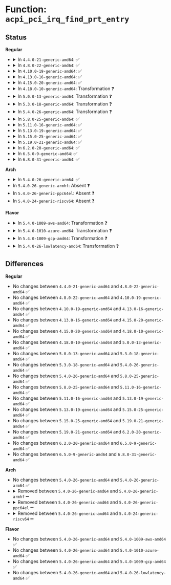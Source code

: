 # Function: <code>acpi_pci_irq_find_prt_entry</code>

## Status
<b>Regular</b>
<ul>
<li>
<details>
<summary>In <code>4.4.0-21-generic-amd64</code>: ✅</summary>

```c
int acpi_pci_irq_find_prt_entry(struct pci_dev * dev, int pin, struct acpi_prt_entry * * entry_ptr)
```

```json
{
  "name": "acpi_pci_irq_find_prt_entry",
  "collision_type": "Unique Static",
  "inline_type": "No",
  "funcs": [
    {
      "addr": 18446744071583592351,
      "name": "acpi_pci_irq_find_prt_entry",
      "external": false,
      "loc": "drivers/acpi/pci_irq.c:221",
      "file": "drivers/acpi/pci_irq.c",
      "inline": "seen, unknown",
      "caller_inline": [],
      "caller_func": [
        "drivers/acpi/pci_irq.c:acpi_pci_irq_lookup",
        "drivers/acpi/pci_irq.c:acpi_pci_irq_lookup"
      ]
    }
  ],
  "symbols": [
    {
      "addr": 18446744071583592351,
      "name": "acpi_pci_irq_find_prt_entry",
      "section": ".text",
      "bind": "STB_LOCAL",
      "size": 693
    }
  ]
}
```
</details>
</li>
<li>
<details>
<summary>In <code>4.8.0-22-generic-amd64</code>: ✅</summary>

```c
int acpi_pci_irq_find_prt_entry(struct pci_dev * dev, int pin, struct acpi_prt_entry * * entry_ptr)
```

```json
{
  "name": "acpi_pci_irq_find_prt_entry",
  "collision_type": "Unique Static",
  "inline_type": "No",
  "funcs": [
    {
      "addr": 18446744071583914954,
      "name": "acpi_pci_irq_find_prt_entry",
      "external": false,
      "loc": "drivers/acpi/pci_irq.c:219",
      "file": "drivers/acpi/pci_irq.c",
      "inline": "seen, unknown",
      "caller_inline": [],
      "caller_func": [
        "drivers/acpi/pci_irq.c:acpi_pci_irq_lookup",
        "drivers/acpi/pci_irq.c:acpi_pci_irq_lookup"
      ]
    }
  ],
  "symbols": [
    {
      "addr": 18446744071583914954,
      "name": "acpi_pci_irq_find_prt_entry",
      "section": ".text",
      "bind": "STB_LOCAL",
      "size": 730
    }
  ]
}
```
</details>
</li>
<li>
<details>
<summary>In <code>4.10.0-19-generic-amd64</code>: ✅</summary>

```c
int acpi_pci_irq_find_prt_entry(struct pci_dev * dev, int pin, struct acpi_prt_entry * * entry_ptr)
```

```json
{
  "name": "acpi_pci_irq_find_prt_entry",
  "collision_type": "Unique Static",
  "inline_type": "No",
  "funcs": [
    {
      "addr": 18446744071584055842,
      "name": "acpi_pci_irq_find_prt_entry",
      "external": false,
      "loc": "drivers/acpi/pci_irq.c:219",
      "file": "drivers/acpi/pci_irq.c",
      "inline": "seen, unknown",
      "caller_inline": [],
      "caller_func": [
        "drivers/acpi/pci_irq.c:acpi_pci_irq_lookup",
        "drivers/acpi/pci_irq.c:acpi_pci_irq_lookup"
      ]
    }
  ],
  "symbols": [
    {
      "addr": 18446744071584055842,
      "name": "acpi_pci_irq_find_prt_entry",
      "section": ".text",
      "bind": "STB_LOCAL",
      "size": 730
    }
  ]
}
```
</details>
</li>
<li>
<details>
<summary>In <code>4.13.0-16-generic-amd64</code>: ✅</summary>

```c
int acpi_pci_irq_find_prt_entry(struct pci_dev * dev, int pin, struct acpi_prt_entry * * entry_ptr)
```

```json
{
  "name": "acpi_pci_irq_find_prt_entry",
  "collision_type": "Unique Static",
  "inline_type": "No",
  "funcs": [
    {
      "addr": 18446744071584116608,
      "name": "acpi_pci_irq_find_prt_entry",
      "external": false,
      "loc": "drivers/acpi/pci_irq.c:219",
      "file": "drivers/acpi/pci_irq.c",
      "inline": "seen, unknown",
      "caller_inline": [],
      "caller_func": [
        "drivers/acpi/pci_irq.c:acpi_pci_irq_lookup",
        "drivers/acpi/pci_irq.c:acpi_pci_irq_lookup"
      ]
    }
  ],
  "symbols": [
    {
      "addr": 18446744071584116608,
      "name": "acpi_pci_irq_find_prt_entry",
      "section": ".text",
      "bind": "STB_LOCAL",
      "size": 733
    }
  ]
}
```
</details>
</li>
<li>
<details>
<summary>In <code>4.15.0-20-generic-amd64</code>: ✅</summary>

```c
int acpi_pci_irq_find_prt_entry(struct pci_dev * dev, int pin, struct acpi_prt_entry * * entry_ptr)
```

```json
{
  "name": "acpi_pci_irq_find_prt_entry",
  "collision_type": "Unique Static",
  "inline_type": "No",
  "funcs": [
    {
      "addr": 18446744071584387568,
      "name": "acpi_pci_irq_find_prt_entry",
      "external": false,
      "loc": "drivers/acpi/pci_irq.c:219",
      "file": "drivers/acpi/pci_irq.c",
      "inline": "seen, unknown",
      "caller_inline": [],
      "caller_func": [
        "drivers/acpi/pci_irq.c:acpi_pci_irq_lookup",
        "drivers/acpi/pci_irq.c:acpi_pci_irq_lookup"
      ]
    }
  ],
  "symbols": [
    {
      "addr": 18446744071584387568,
      "name": "acpi_pci_irq_find_prt_entry",
      "section": ".text",
      "bind": "STB_LOCAL",
      "size": 827
    }
  ]
}
```
</details>
</li>
<li>
<details>
<summary>In <code>4.18.0-10-generic-amd64</code>: Transformation ❓</summary>

```c
int acpi_pci_irq_find_prt_entry(struct pci_dev * dev, int pin, struct acpi_prt_entry * * entry_ptr)
```

```json
{
  "name": "acpi_pci_irq_find_prt_entry",
  "collision_type": "Unique Static",
  "inline_type": "No",
  "funcs": [
    {
      "addr": 0,
      "name": "acpi_pci_irq_find_prt_entry",
      "external": false,
      "loc": "drivers/acpi/pci_irq.c:219",
      "file": "drivers/acpi/pci_irq.c",
      "inline": "seen, unknown",
      "caller_inline": [],
      "caller_func": [
        "drivers/acpi/pci_irq.c:acpi_pci_irq_lookup",
        "drivers/acpi/pci_irq.c:acpi_pci_irq_lookup"
      ]
    }
  ],
  "symbols": [
    {
      "addr": 18446744071584609104,
      "name": "acpi_pci_irq_find_prt_entry",
      "section": ".text",
      "bind": "STB_LOCAL",
      "size": 782
    },
    {
      "addr": 18446744071584611498,
      "name": "acpi_pci_irq_find_prt_entry.cold.7",
      "section": ".text",
      "bind": "STB_LOCAL",
      "size": 47
    }
  ]
}
```
</details>
</li>
<li>
<details>
<summary>In <code>5.0.0-13-generic-amd64</code>: Transformation ❓</summary>

```c
int acpi_pci_irq_find_prt_entry(struct pci_dev * dev, int pin, struct acpi_prt_entry * * entry_ptr)
```

```json
{
  "name": "acpi_pci_irq_find_prt_entry",
  "collision_type": "Unique Static",
  "inline_type": "No",
  "funcs": [
    {
      "addr": 0,
      "name": "acpi_pci_irq_find_prt_entry",
      "external": false,
      "loc": "drivers/acpi/pci_irq.c:219",
      "file": "drivers/acpi/pci_irq.c",
      "inline": "seen, unknown",
      "caller_inline": [],
      "caller_func": [
        "drivers/acpi/pci_irq.c:acpi_pci_irq_lookup",
        "drivers/acpi/pci_irq.c:acpi_pci_irq_lookup"
      ]
    }
  ],
  "symbols": [
    {
      "addr": 18446744071584706672,
      "name": "acpi_pci_irq_find_prt_entry",
      "section": ".text",
      "bind": "STB_LOCAL",
      "size": 782
    },
    {
      "addr": 18446744071584709178,
      "name": "acpi_pci_irq_find_prt_entry.cold.5",
      "section": ".text",
      "bind": "STB_LOCAL",
      "size": 47
    }
  ]
}
```
</details>
</li>
<li>
<details>
<summary>In <code>5.3.0-18-generic-amd64</code>: Transformation ❓</summary>

```c
int acpi_pci_irq_find_prt_entry(struct pci_dev * dev, int pin, struct acpi_prt_entry * * entry_ptr)
```

```json
{
  "name": "acpi_pci_irq_find_prt_entry",
  "collision_type": "Unique Static",
  "inline_type": "No",
  "funcs": [
    {
      "addr": 0,
      "name": "acpi_pci_irq_find_prt_entry",
      "external": false,
      "loc": "drivers/acpi/pci_irq.c:206",
      "file": "drivers/acpi/pci_irq.c",
      "inline": "seen, unknown",
      "caller_inline": [],
      "caller_func": [
        "drivers/acpi/pci_irq.c:acpi_pci_irq_lookup",
        "drivers/acpi/pci_irq.c:acpi_pci_irq_lookup"
      ]
    }
  ],
  "symbols": [
    {
      "addr": 18446744071584907808,
      "name": "acpi_pci_irq_find_prt_entry",
      "section": ".text",
      "bind": "STB_LOCAL",
      "size": 776
    },
    {
      "addr": 18446744071584910074,
      "name": "acpi_pci_irq_find_prt_entry.cold",
      "section": ".text",
      "bind": "STB_LOCAL",
      "size": 53
    }
  ]
}
```
</details>
</li>
<li>
<details>
<summary>In <code>5.4.0-26-generic-amd64</code>: Transformation ❓</summary>

```c
int acpi_pci_irq_find_prt_entry(struct pci_dev * dev, int pin, struct acpi_prt_entry * * entry_ptr)
```

```json
{
  "name": "acpi_pci_irq_find_prt_entry",
  "collision_type": "Unique Static",
  "inline_type": "No",
  "funcs": [
    {
      "addr": 0,
      "name": "acpi_pci_irq_find_prt_entry",
      "external": false,
      "loc": "drivers/acpi/pci_irq.c:206",
      "file": "drivers/acpi/pci_irq.c",
      "inline": "seen, unknown",
      "caller_inline": [],
      "caller_func": [
        "drivers/acpi/pci_irq.c:acpi_pci_irq_lookup",
        "drivers/acpi/pci_irq.c:acpi_pci_irq_lookup"
      ]
    }
  ],
  "symbols": [
    {
      "addr": 18446744071585043520,
      "name": "acpi_pci_irq_find_prt_entry",
      "section": ".text",
      "bind": "STB_LOCAL",
      "size": 776
    },
    {
      "addr": 18446744071585045786,
      "name": "acpi_pci_irq_find_prt_entry.cold",
      "section": ".text",
      "bind": "STB_LOCAL",
      "size": 53
    }
  ]
}
```
</details>
</li>
<li>
<details>
<summary>In <code>5.8.0-25-generic-amd64</code>: ✅</summary>

```c
int acpi_pci_irq_find_prt_entry(struct pci_dev * dev, int pin, struct acpi_prt_entry * * entry_ptr)
```

```json
{
  "name": "acpi_pci_irq_find_prt_entry",
  "collision_type": "Unique Static",
  "inline_type": "No",
  "funcs": [
    {
      "addr": 18446744071585747008,
      "name": "acpi_pci_irq_find_prt_entry",
      "external": false,
      "loc": "drivers/acpi/pci_irq.c:206",
      "file": "drivers/acpi/pci_irq.c",
      "inline": "seen, unknown",
      "caller_inline": [],
      "caller_func": [
        "drivers/acpi/pci_irq.c:acpi_pci_irq_lookup",
        "drivers/acpi/pci_irq.c:acpi_pci_irq_lookup"
      ]
    }
  ],
  "symbols": [
    {
      "addr": 18446744071585747008,
      "name": "acpi_pci_irq_find_prt_entry",
      "section": ".text",
      "bind": "STB_LOCAL",
      "size": 250
    }
  ]
}
```
</details>
</li>
<li>
<details>
<summary>In <code>5.11.0-16-generic-amd64</code>: ✅</summary>

```c
int acpi_pci_irq_find_prt_entry(struct pci_dev * dev, int pin, struct acpi_prt_entry * * entry_ptr)
```

```json
{
  "name": "acpi_pci_irq_find_prt_entry",
  "collision_type": "Unique Static",
  "inline_type": "No",
  "funcs": [
    {
      "addr": 18446744071585866384,
      "name": "acpi_pci_irq_find_prt_entry",
      "external": false,
      "loc": "drivers/acpi/pci_irq.c:206",
      "file": "drivers/acpi/pci_irq.c",
      "inline": "seen, unknown",
      "caller_inline": [],
      "caller_func": [
        "drivers/acpi/pci_irq.c:acpi_pci_irq_lookup",
        "drivers/acpi/pci_irq.c:acpi_pci_irq_lookup"
      ]
    }
  ],
  "symbols": [
    {
      "addr": 18446744071585866384,
      "name": "acpi_pci_irq_find_prt_entry",
      "section": ".text",
      "bind": "STB_LOCAL",
      "size": 250
    }
  ]
}
```
</details>
</li>
<li>
<details>
<summary>In <code>5.13.0-19-generic-amd64</code>: ✅</summary>

```c
int acpi_pci_irq_find_prt_entry(struct pci_dev * dev, int pin, struct acpi_prt_entry * * entry_ptr)
```

```json
{
  "name": "acpi_pci_irq_find_prt_entry",
  "collision_type": "Unique Static",
  "inline_type": "No",
  "funcs": [
    {
      "addr": 18446744071585744384,
      "name": "acpi_pci_irq_find_prt_entry",
      "external": false,
      "loc": "drivers/acpi/pci_irq.c:199",
      "file": "drivers/acpi/pci_irq.c",
      "inline": "seen, unknown",
      "caller_inline": [],
      "caller_func": [
        "drivers/acpi/pci_irq.c:acpi_pci_irq_lookup",
        "drivers/acpi/pci_irq.c:acpi_pci_irq_lookup"
      ]
    }
  ],
  "symbols": [
    {
      "addr": 18446744071585744384,
      "name": "acpi_pci_irq_find_prt_entry",
      "section": ".text",
      "bind": "STB_LOCAL",
      "size": 250
    }
  ]
}
```
</details>
</li>
<li>
<details>
<summary>In <code>5.15.0-25-generic-amd64</code>: ✅</summary>

```c
int acpi_pci_irq_find_prt_entry(struct pci_dev * dev, int pin, struct acpi_prt_entry * * entry_ptr)
```

```json
{
  "name": "acpi_pci_irq_find_prt_entry",
  "collision_type": "Unique Static",
  "inline_type": "No",
  "funcs": [
    {
      "addr": 18446744071586226960,
      "name": "acpi_pci_irq_find_prt_entry",
      "external": false,
      "loc": "drivers/acpi/pci_irq.c:199",
      "file": "drivers/acpi/pci_irq.c",
      "inline": "seen, unknown",
      "caller_inline": [],
      "caller_func": [
        "drivers/acpi/pci_irq.c:acpi_pci_irq_lookup",
        "drivers/acpi/pci_irq.c:acpi_pci_irq_lookup"
      ]
    }
  ],
  "symbols": [
    {
      "addr": 18446744071586226960,
      "name": "acpi_pci_irq_find_prt_entry",
      "section": ".text",
      "bind": "STB_LOCAL",
      "size": 250
    }
  ]
}
```
</details>
</li>
<li>
<details>
<summary>In <code>5.19.0-21-generic-amd64</code>: ✅</summary>

```c
int acpi_pci_irq_find_prt_entry(struct pci_dev * dev, int pin, struct acpi_prt_entry * * entry_ptr)
```

```json
{
  "name": "acpi_pci_irq_find_prt_entry",
  "collision_type": "Unique Static",
  "inline_type": "No",
  "funcs": [
    {
      "addr": 18446744071587464800,
      "name": "acpi_pci_irq_find_prt_entry",
      "external": false,
      "loc": "drivers/acpi/pci_irq.c:199",
      "file": "drivers/acpi/pci_irq.c",
      "inline": "seen, unknown",
      "caller_inline": [],
      "caller_func": [
        "drivers/acpi/pci_irq.c:acpi_pci_irq_lookup",
        "drivers/acpi/pci_irq.c:acpi_pci_irq_lookup"
      ]
    }
  ],
  "symbols": [
    {
      "addr": 18446744071587464800,
      "name": "acpi_pci_irq_find_prt_entry",
      "section": ".text",
      "bind": "STB_LOCAL",
      "size": 551
    }
  ]
}
```
</details>
</li>
<li>
<details>
<summary>In <code>6.2.0-20-generic-amd64</code>: ✅</summary>

```c
int acpi_pci_irq_find_prt_entry(struct pci_dev * dev, int pin, struct acpi_prt_entry * * entry_ptr)
```

```json
{
  "name": "acpi_pci_irq_find_prt_entry",
  "collision_type": "Unique Static",
  "inline_type": "No",
  "funcs": [
    {
      "addr": 18446744071588731376,
      "name": "acpi_pci_irq_find_prt_entry",
      "external": false,
      "loc": "drivers/acpi/pci_irq.c:199",
      "file": "drivers/acpi/pci_irq.c",
      "inline": "seen, unknown",
      "caller_inline": [],
      "caller_func": [
        "drivers/acpi/pci_irq.c:acpi_pci_irq_lookup",
        "drivers/acpi/pci_irq.c:acpi_pci_irq_lookup"
      ]
    }
  ],
  "symbols": [
    {
      "addr": 18446744071588731376,
      "name": "acpi_pci_irq_find_prt_entry",
      "section": ".text",
      "bind": "STB_LOCAL",
      "size": 551
    }
  ]
}
```
</details>
</li>
<li>
<details>
<summary>In <code>6.5.0-9-generic-amd64</code>: ✅</summary>

```c
int acpi_pci_irq_find_prt_entry(struct pci_dev * dev, int pin, struct acpi_prt_entry * * entry_ptr)
```

```json
{
  "name": "acpi_pci_irq_find_prt_entry",
  "collision_type": "Unique Static",
  "inline_type": "No",
  "funcs": [
    {
      "addr": 18446744071589019424,
      "name": "acpi_pci_irq_find_prt_entry",
      "external": false,
      "loc": "drivers/acpi/pci_irq.c:199",
      "file": "drivers/acpi/pci_irq.c",
      "inline": "seen, unknown",
      "caller_inline": [],
      "caller_func": [
        "drivers/acpi/pci_irq.c:acpi_pci_irq_lookup",
        "drivers/acpi/pci_irq.c:acpi_pci_irq_lookup"
      ]
    }
  ],
  "symbols": [
    {
      "addr": 18446744071589019424,
      "name": "acpi_pci_irq_find_prt_entry",
      "section": ".text",
      "bind": "STB_LOCAL",
      "size": 551
    }
  ]
}
```
</details>
</li>
<li>
<details>
<summary>In <code>6.8.0-31-generic-amd64</code>: ✅</summary>

```c
int acpi_pci_irq_find_prt_entry(struct pci_dev * dev, int pin, struct acpi_prt_entry * * entry_ptr)
```

```json
{
  "name": "acpi_pci_irq_find_prt_entry",
  "collision_type": "Unique Static",
  "inline_type": "No",
  "funcs": [
    {
      "addr": 18446744071589324352,
      "name": "acpi_pci_irq_find_prt_entry",
      "external": false,
      "loc": "drivers/acpi/pci_irq.c:199",
      "file": "drivers/acpi/pci_irq.c",
      "inline": "seen, unknown",
      "caller_inline": [],
      "caller_func": [
        "drivers/acpi/pci_irq.c:acpi_pci_irq_lookup",
        "drivers/acpi/pci_irq.c:acpi_pci_irq_lookup"
      ]
    }
  ],
  "symbols": [
    {
      "addr": 18446744071589324352,
      "name": "acpi_pci_irq_find_prt_entry",
      "section": ".text",
      "bind": "STB_LOCAL",
      "size": 272
    }
  ]
}
```
</details>
</li>
</ul>
<b>Arch</b>
<ul>
<li>
<details>
<summary>In <code>5.4.0-26-generic-arm64</code>: ✅</summary>

```c
int acpi_pci_irq_find_prt_entry(struct pci_dev * dev, int pin, struct acpi_prt_entry * * entry_ptr)
```

```json
{
  "name": "acpi_pci_irq_find_prt_entry",
  "collision_type": "Unique Static",
  "inline_type": "No",
  "funcs": [
    {
      "addr": 18446603336497456520,
      "name": "acpi_pci_irq_find_prt_entry",
      "external": false,
      "loc": "drivers/acpi/pci_irq.c:206",
      "file": "drivers/acpi/pci_irq.c",
      "inline": "seen, unknown",
      "caller_inline": [],
      "caller_func": [
        "drivers/acpi/pci_irq.c:acpi_pci_irq_lookup",
        "drivers/acpi/pci_irq.c:acpi_pci_irq_lookup"
      ]
    }
  ],
  "symbols": [
    {
      "addr": 18446603336497456520,
      "name": "acpi_pci_irq_find_prt_entry",
      "section": ".text",
      "bind": "STB_LOCAL",
      "size": 740
    }
  ]
}
```
</details>
</li>
<li>
In <code>5.4.0-26-generic-armhf</code>: Absent ❓
</li>
<li>
In <code>5.4.0-26-generic-ppc64el</code>: Absent ❓
</li>
<li>
In <code>5.4.0-24-generic-riscv64</code>: Absent ❓
</li>
</ul>
<b>Flavor</b>
<ul>
<li>
<details>
<summary>In <code>5.4.0-1009-aws-amd64</code>: Transformation ❓</summary>

```c
int acpi_pci_irq_find_prt_entry(struct pci_dev * dev, int pin, struct acpi_prt_entry * * entry_ptr)
```

```json
{
  "name": "acpi_pci_irq_find_prt_entry",
  "collision_type": "Unique Static",
  "inline_type": "No",
  "funcs": [
    {
      "addr": 0,
      "name": "acpi_pci_irq_find_prt_entry",
      "external": false,
      "loc": "drivers/acpi/pci_irq.c:206",
      "file": "drivers/acpi/pci_irq.c",
      "inline": "seen, unknown",
      "caller_inline": [],
      "caller_func": [
        "drivers/acpi/pci_irq.c:acpi_pci_irq_lookup",
        "drivers/acpi/pci_irq.c:acpi_pci_irq_lookup"
      ]
    }
  ],
  "symbols": [
    {
      "addr": 18446744071584982144,
      "name": "acpi_pci_irq_find_prt_entry",
      "section": ".text",
      "bind": "STB_LOCAL",
      "size": 663
    },
    {
      "addr": 18446744071584983882,
      "name": "acpi_pci_irq_find_prt_entry.cold",
      "section": ".text",
      "bind": "STB_LOCAL",
      "size": 53
    }
  ]
}
```
</details>
</li>
<li>
<details>
<summary>In <code>5.4.0-1010-azure-amd64</code>: Transformation ❓</summary>

```c
int acpi_pci_irq_find_prt_entry(struct pci_dev * dev, int pin, struct acpi_prt_entry * * entry_ptr)
```

```json
{
  "name": "acpi_pci_irq_find_prt_entry",
  "collision_type": "Unique Static",
  "inline_type": "No",
  "funcs": [
    {
      "addr": 0,
      "name": "acpi_pci_irq_find_prt_entry",
      "external": false,
      "loc": "drivers/acpi/pci_irq.c:206",
      "file": "drivers/acpi/pci_irq.c",
      "inline": "seen, unknown",
      "caller_inline": [],
      "caller_func": [
        "drivers/acpi/pci_irq.c:acpi_pci_irq_lookup",
        "drivers/acpi/pci_irq.c:acpi_pci_irq_lookup"
      ]
    }
  ],
  "symbols": [
    {
      "addr": 18446744071584891040,
      "name": "acpi_pci_irq_find_prt_entry",
      "section": ".text",
      "bind": "STB_LOCAL",
      "size": 663
    },
    {
      "addr": 18446744071584892778,
      "name": "acpi_pci_irq_find_prt_entry.cold",
      "section": ".text",
      "bind": "STB_LOCAL",
      "size": 53
    }
  ]
}
```
</details>
</li>
<li>
<details>
<summary>In <code>5.4.0-1009-gcp-amd64</code>: Transformation ❓</summary>

```c
int acpi_pci_irq_find_prt_entry(struct pci_dev * dev, int pin, struct acpi_prt_entry * * entry_ptr)
```

```json
{
  "name": "acpi_pci_irq_find_prt_entry",
  "collision_type": "Unique Static",
  "inline_type": "No",
  "funcs": [
    {
      "addr": 0,
      "name": "acpi_pci_irq_find_prt_entry",
      "external": false,
      "loc": "drivers/acpi/pci_irq.c:206",
      "file": "drivers/acpi/pci_irq.c",
      "inline": "seen, unknown",
      "caller_inline": [],
      "caller_func": [
        "drivers/acpi/pci_irq.c:acpi_pci_irq_lookup",
        "drivers/acpi/pci_irq.c:acpi_pci_irq_lookup"
      ]
    }
  ],
  "symbols": [
    {
      "addr": 18446744071584995104,
      "name": "acpi_pci_irq_find_prt_entry",
      "section": ".text",
      "bind": "STB_LOCAL",
      "size": 776
    },
    {
      "addr": 18446744071584997370,
      "name": "acpi_pci_irq_find_prt_entry.cold",
      "section": ".text",
      "bind": "STB_LOCAL",
      "size": 53
    }
  ]
}
```
</details>
</li>
<li>
<details>
<summary>In <code>5.4.0-26-lowlatency-amd64</code>: Transformation ❓</summary>

```c
int acpi_pci_irq_find_prt_entry(struct pci_dev * dev, int pin, struct acpi_prt_entry * * entry_ptr)
```

```json
{
  "name": "acpi_pci_irq_find_prt_entry",
  "collision_type": "Unique Static",
  "inline_type": "No",
  "funcs": [
    {
      "addr": 0,
      "name": "acpi_pci_irq_find_prt_entry",
      "external": false,
      "loc": "drivers/acpi/pci_irq.c:206",
      "file": "drivers/acpi/pci_irq.c",
      "inline": "seen, unknown",
      "caller_inline": [],
      "caller_func": [
        "drivers/acpi/pci_irq.c:acpi_pci_irq_lookup",
        "drivers/acpi/pci_irq.c:acpi_pci_irq_lookup"
      ]
    }
  ],
  "symbols": [
    {
      "addr": 18446744071585101280,
      "name": "acpi_pci_irq_find_prt_entry",
      "section": ".text",
      "bind": "STB_LOCAL",
      "size": 776
    },
    {
      "addr": 18446744071585103546,
      "name": "acpi_pci_irq_find_prt_entry.cold",
      "section": ".text",
      "bind": "STB_LOCAL",
      "size": 53
    }
  ]
}
```
</details>
</li>
</ul>

## Differences
<b>Regular</b>
<ul>
<li>
No changes between <code>4.4.0-21-generic-amd64</code> and <code>4.8.0-22-generic-amd64</code> ✅
</li>
<li>
No changes between <code>4.8.0-22-generic-amd64</code> and <code>4.10.0-19-generic-amd64</code> ✅
</li>
<li>
No changes between <code>4.10.0-19-generic-amd64</code> and <code>4.13.0-16-generic-amd64</code> ✅
</li>
<li>
No changes between <code>4.13.0-16-generic-amd64</code> and <code>4.15.0-20-generic-amd64</code> ✅
</li>
<li>
No changes between <code>4.15.0-20-generic-amd64</code> and <code>4.18.0-10-generic-amd64</code> ✅
</li>
<li>
No changes between <code>4.18.0-10-generic-amd64</code> and <code>5.0.0-13-generic-amd64</code> ✅
</li>
<li>
No changes between <code>5.0.0-13-generic-amd64</code> and <code>5.3.0-18-generic-amd64</code> ✅
</li>
<li>
No changes between <code>5.3.0-18-generic-amd64</code> and <code>5.4.0-26-generic-amd64</code> ✅
</li>
<li>
No changes between <code>5.4.0-26-generic-amd64</code> and <code>5.8.0-25-generic-amd64</code> ✅
</li>
<li>
No changes between <code>5.8.0-25-generic-amd64</code> and <code>5.11.0-16-generic-amd64</code> ✅
</li>
<li>
No changes between <code>5.11.0-16-generic-amd64</code> and <code>5.13.0-19-generic-amd64</code> ✅
</li>
<li>
No changes between <code>5.13.0-19-generic-amd64</code> and <code>5.15.0-25-generic-amd64</code> ✅
</li>
<li>
No changes between <code>5.15.0-25-generic-amd64</code> and <code>5.19.0-21-generic-amd64</code> ✅
</li>
<li>
No changes between <code>5.19.0-21-generic-amd64</code> and <code>6.2.0-20-generic-amd64</code> ✅
</li>
<li>
No changes between <code>6.2.0-20-generic-amd64</code> and <code>6.5.0-9-generic-amd64</code> ✅
</li>
<li>
No changes between <code>6.5.0-9-generic-amd64</code> and <code>6.8.0-31-generic-amd64</code> ✅
</li>
</ul>
<b>Arch</b>
<ul>
<li>
No changes between <code>5.4.0-26-generic-amd64</code> and <code>5.4.0-26-generic-arm64</code> ✅
</li>
<li>
<details>
<summary>Removed between <code>5.4.0-26-generic-amd64</code> and <code>5.4.0-26-generic-armhf</code> ➖</summary>

```c
int acpi_pci_irq_find_prt_entry(struct pci_dev * dev, int pin, struct acpi_prt_entry * * entry_ptr)
```
</details>
</li>
<li>
<details>
<summary>Removed between <code>5.4.0-26-generic-amd64</code> and <code>5.4.0-26-generic-ppc64el</code> ➖</summary>

```c
int acpi_pci_irq_find_prt_entry(struct pci_dev * dev, int pin, struct acpi_prt_entry * * entry_ptr)
```
</details>
</li>
<li>
<details>
<summary>Removed between <code>5.4.0-26-generic-amd64</code> and <code>5.4.0-24-generic-riscv64</code> ➖</summary>

```c
int acpi_pci_irq_find_prt_entry(struct pci_dev * dev, int pin, struct acpi_prt_entry * * entry_ptr)
```
</details>
</li>
</ul>
<b>Flavor</b>
<ul>
<li>
No changes between <code>5.4.0-26-generic-amd64</code> and <code>5.4.0-1009-aws-amd64</code> ✅
</li>
<li>
No changes between <code>5.4.0-26-generic-amd64</code> and <code>5.4.0-1010-azure-amd64</code> ✅
</li>
<li>
No changes between <code>5.4.0-26-generic-amd64</code> and <code>5.4.0-1009-gcp-amd64</code> ✅
</li>
<li>
No changes between <code>5.4.0-26-generic-amd64</code> and <code>5.4.0-26-lowlatency-amd64</code> ✅
</li>
</ul>
